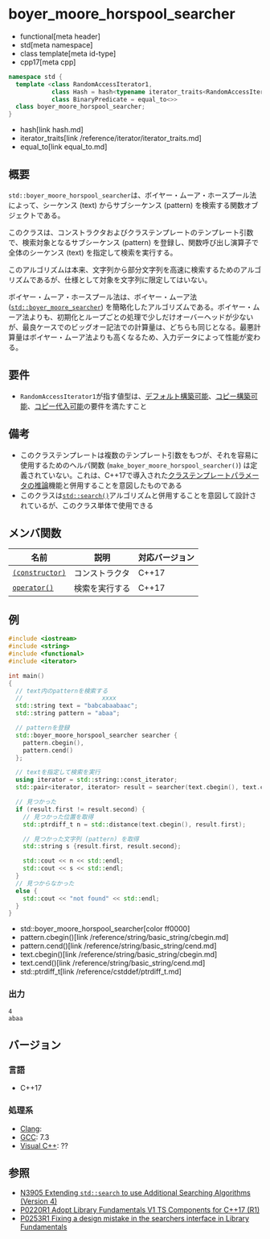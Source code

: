# boyer_moore_horspool_searcher
* functional[meta header]
* std[meta namespace]
* class template[meta id-type]
* cpp17[meta cpp]

```cpp
namespace std {
  template <class RandomAccessIterator1,
            class Hash = hash<typename iterator_traits<RandomAccessIterator1>::value_type>,
            class BinaryPredicate = equal_to<>>
  class boyer_moore_horspool_searcher;
}
```
* hash[link hash.md]
* iterator_traits[link /reference/iterator/iterator_traits.md]
* equal_to[link equal_to.md]

## 概要
`std::boyer_moore_horspool_searcher`は、ボイヤー・ムーア・ホースプール法によって、シーケンス (text) からサブシーケンス (pattern) を検索する関数オブジェクトである。

このクラスは、コンストラクタおよびクラステンプレートのテンプレート引数で、検索対象となるサブシーケンス (pattern) を登録し、関数呼び出し演算子で全体のシーケンス (text) を指定して検索を実行する。

このアルゴリズムは本来、文字列から部分文字列を高速に検索するためのアルゴリズムであるが、仕様として対象を文字列に限定してはいない。

ボイヤー・ムーア・ホースプール法は、ボイヤー・ムーア法 ([`std::boyer_moore_searcher`](boyer_moore_searcher.md)) を簡略化したアルゴリズムである。ボイヤー・ムーア法よりも、初期化とループごとの処理で少しだけオーバーヘッドが少ないが、最良ケースでのビッグオー記法での計算量は、どちらも同じとなる。最悪計算量はボイヤー・ムーア法よりも高くなるため、入力データによって性能が変わる。


## 要件
- `RandomAccessIterator1`が指す値型は、[デフォルト構築可能](/reference/concepts/default_initializable.md)、[コピー構築可能](/reference/concepts/copy_constructible.md)、[コピー代入可能](/reference/type_traits/is_copy_assignable.md)の要件を満たすこと


## 備考
- このクラステンプレートは複数のテンプレート引数をもつが、それを容易に使用するためのヘルパ関数 (`make_boyer_moore_horspool_searcher()`) は定義されていない。これは、C++17で導入された[クラステンプレートパラメータの推論](/lang/cpp17/type_deduction_for_class_templates.md)機能と併用することを意図したものである
- このクラスは[`std::search()`](/reference/algorithm/search.md)アルゴリズムと併用することを意図して設計されているが、このクラス単体で使用できる


## メンバ関数

| 名前 | 説明 | 対応バージョン |
|------|------|----------------|
| [`(constructor)`](boyer_moore_horspool_searcher/op_constructor.md) | コンストラクタ | C++17 |
| [`operator()`](boyer_moore_horspool_searcher/op_call.md) | 検索を実行する | C++17 |


## 例
```cpp example
#include <iostream>
#include <string>
#include <functional>
#include <iterator>

int main()
{
  // text内のpatternを検索する
  //                      xxxx
  std::string text = "babcabaabaac";
  std::string pattern = "abaa";

  // patternを登録
  std::boyer_moore_horspool_searcher searcher {
    pattern.cbegin(),
    pattern.cend()
  };

  // textを指定して検索を実行
  using iterator = std::string::const_iterator;
  std::pair<iterator, iterator> result = searcher(text.cbegin(), text.cend());

  // 見つかった
  if (result.first != result.second) {
    // 見つかった位置を取得
    std::ptrdiff_t n = std::distance(text.cbegin(), result.first);

    // 見つかった文字列 (pattern) を取得
    std::string s {result.first, result.second};

    std::cout << n << std::endl;
    std::cout << s << std::endl;
  }
  // 見つからなかった
  else {
    std::cout << "not found" << std::endl;
  }
}
```
* std::boyer_moore_horspool_searcher[color ff0000]
* pattern.cbegin()[link /reference/string/basic_string/cbegin.md]
* pattern.cend()[link /reference/string/basic_string/cend.md]
* text.cbegin()[link /reference/string/basic_string/cbegin.md]
* text.cend()[link /reference/string/basic_string/cend.md]
* std::ptrdiff_t[link /reference/cstddef/ptrdiff_t.md]

### 出力
```
4
abaa
```

## バージョン
### 言語
- C++17

### 処理系
- [Clang](/implementation.md#clang):
- [GCC](/implementation.md#gcc): 7.3
- [Visual C++](/implementation.md#visual_cpp): ??

## 参照
- [N3905 Extending `std::search` to use Additional Searching Algorithms (Version 4)](http://www.open-std.org/jtc1/sc22/wg21/docs/papers/2014/n3905.html)
- [P0220R1 Adopt Library Fundamentals V1 TS Components for C++17 (R1)](http://www.open-std.org/jtc1/sc22/wg21/docs/papers/2016/p0220r1.html)
- [P0253R1 Fixing a design mistake in the searchers interface in Library Fundamentals](http://www.open-std.org/jtc1/sc22/wg21/docs/papers/2016/p0253r1.pdf)
